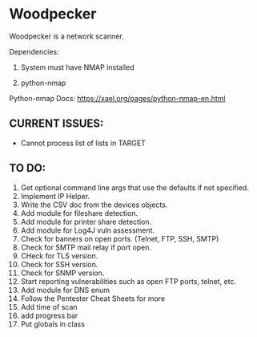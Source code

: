 # Woodpecker
Woodpecker is a network scanner.


Dependencies: 

1) System must have NMAP installed

2) python-nmap


Python-nmap Docs: 
https://xael.org/pages/python-nmap-en.html






CURRENT ISSUES: 
------------------
- Cannot process list of lists in TARGET

TO DO: 
------
1. Get optional command line args that use the defaults if not specified.
2. Implement IP Helper.
3. Write the CSV doc from the devices objects.
4. Add module for fileshare detection.
5. Add module for printer share detection.
6. Add module for Log4J vuln assessment. 
7. Check for banners on open ports. (Telnet, FTP, SSH, SMTP)
8. Check for SMTP mail relay if port open.
9. CHeck for TLS version.
10. Check for SSH version.
11. Check for SNMP version.
12. Start reporting vulnerabilities such as open FTP ports, telnet, etc.
13. Add module for DNS enum
14. Follow the Pentester Cheat Sheets for more
15. Add time of scan
16. add progress bar
17. Put globals in class
